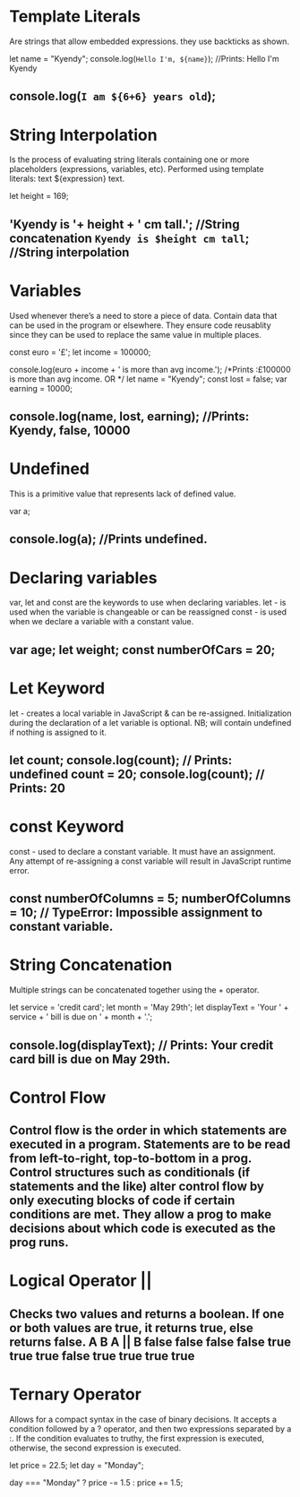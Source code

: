 # Template Literals

Are strings that allow embedded expressions. they use backticks as shown.


let name = "Kyendy";
console.log(`Hello I'm, ${name}`);
//Prints: Hello I'm Kyendy

console.log(`I am ${6+6} years old`);
---------------------------------------------------------------------------------

# String Interpolation

Is the process of evaluating string literals containing one or more placeholders (expressions, variables, etc).
Performed using template literals: text ${expression} text.

let height = 169;

'Kyendy is '+ height + ' cm tall.'; //String concatenation
`Kyendy is $height cm tall`; //String interpolation
---------------------------------------------------------------------------------

# Variables

Used whenever there’s a need to store a piece of data.
Contain data that can be used in the program or elsewhere.
They ensure code reusablity since they can be used to replace the same value in multiple places.


const euro = '£';
let income = 100000;

console.log(euro + income + ' is more than avg income.');
/*Prints :£100000 is more than avg income.
OR
*/
let name = "Kyendy";
const lost = false;
var earning = 10000;

console.log(name, lost, earning);
//Prints: Kyendy, false, 10000
---------------------------------------------------------------------------------
  
# Undefined

This is a primitive value that represents lack of defined value.


var a;

console.log(a); //Prints undefined.
---------------------------------------------------------------------------------
# Declaring variables

var, let and const are the keywords to use when declaring variables.
let - is used when the variable is changeable or can be reassigned 
const - is used when we declare a variable with a constant value.

var age;
let weight;
const numberOfCars = 20;
---------------------------------------------------------------------------------
# Let Keyword
let -  creates a local variable in JavaScript & can be re-assigned.
Initialization during the declaration of a let variable is optional.
NB; will contain undefined if nothing is assigned to it.

let count; 
console.log(count); // Prints: undefined
count = 20;
console.log(count); // Prints: 20
---------------------------------------------------------------------------------
# const Keyword
const - used to declare a constant variable.
It must have an assignment.
Any attempt of re-assigning a const variable will result in JavaScript runtime error.

const numberOfColumns = 5;
numberOfColumns = 10;
// TypeError: Impossible assignment to constant variable.
---------------------------------------------------------------------------------
# String Concatenation
Multiple strings can be concatenated together using the + operator. 

let service = 'credit card';
let month = 'May 29th'; 
let displayText = 'Your ' + service  + ' bill is due on ' +  month + '.';
 
console.log(displayText);
// Prints: Your credit card bill is due on May 29th.
---------------------------------------------------------------------------------
# Control Flow
Control flow is the order in which statements are executed in a program.
Statements are to be read from left-to-right, top-to-bottom in a prog.
Control structures such as conditionals (if statements and the like) alter control flow by only executing blocks of code if certain conditions are met.
They allow a prog to make decisions about which code is executed as the prog runs.
---------------------------------------------------------------------------------
# Logical Operator ||
Checks two values and returns a boolean.
If one or both values are true, it returns true, else returns false.
A 	      B 	    A || B
false 	false 	false
false 	true 	  true
true  	false 	true
true  	true  	true
---------------------------------------------------------------------------------
# Ternary Operator
Allows for a compact syntax in the case of binary decisions.
It accepts a condition followed by a ? operator, and then two expressions separated by a :.
If the condition evaluates to truthy, the first expression is executed, otherwise, the second expression is executed.

let price = 22.5;
let day = "Monday";
 
day === "Monday" ? price -= 1.5 : price += 1.5;
